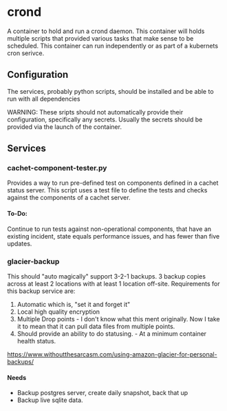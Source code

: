 # crond

A container to hold and run a crond daemon.  This container will  holds multiple scripts that provided various tasks that make sense to be scheduled. This container can run independently or as part of a kubernets cron serivce.

## Configuration

The services, probably python scripts, should be installed and be able to run with all dependencies

WARNING: These sripts should not automatically provide their configuration, specifically any secrets. Usually the secrets should be provided via the launch of the container. 

## Services

### cachet-component-tester.py

Provides a way to run pre-defined test on components defined in a cachet status server. This script uses a test file to define the tests and checks against the components of a cachet server.

#### To-Do:

Continue to run tests against non-operational components, that have an existing incident, state equals performance issues, and has fewer than five updates.

### glacier-backup

This should "auto magically" support 3-2-1 backups.  3 backup copies across at least 2 locations with at least 1 location off-site. Requirements for this backup service are:

1. Automatic which is, "set it and forget it"
2. Local high quality encryption
3. Multiple Drop points - I don't know what this ment originally. Now I take it to mean that it can pull data files from multiple points.
4. Should provide an ability to do statusing. - At a minimum container health status.

https://www.withoutthesarcasm.com/using-amazon-glacier-for-personal-backups/

#### Needs

- Backup postgres server, create daily snapshot, back that up
- Backup live sqlite data.


